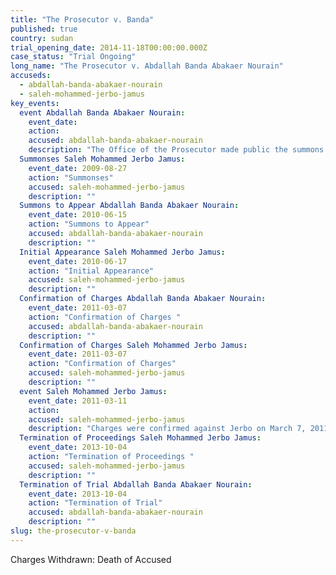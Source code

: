 ```yaml
---
title: "The Prosecutor v. Banda"
published: true
country: sudan
trial_opening_date: 2014-11-18T00:00:00.000Z
case_status: "Trial Ongoing"
long_name: "The Prosecutor v. Abdallah Banda Abakaer Nourain"
accuseds:
  - abdallah-banda-abakaer-nourain
  - saleh-mohammed-jerbo-jamus
key_events:
  event Abdallah Banda Abakaer Nourain:
    event_date:
    action:
    accused: abdallah-banda-abakaer-nourain
    description: "The Office of the Prosecutor made public the summons to appear for Banda on June 15, 2010. The charges against him were confirmed on March 7, 2011. The trial was vacated on October 4, 2013 after evidence was presented of his death."
  Summonses Saleh Mohammed Jerbo Jamus:
    event_date: 2009-08-27
    action: "Summonses"
    accused: saleh-mohammed-jerbo-jamus
    description: ""
  Summons to Appear Abdallah Banda Abakaer Nourain:
    event_date: 2010-06-15
    action: "Summons to Appear"
    accused: abdallah-banda-abakaer-nourain
    description: ""
  Initial Appearance Saleh Mohammed Jerbo Jamus:
    event_date: 2010-06-17
    action: "Initial Appearance"
    accused: saleh-mohammed-jerbo-jamus
    description: ""
  Confirmation of Charges Abdallah Banda Abakaer Nourain:
    event_date: 2011-03-07
    action: "Confirmation of Charges "
    accused: abdallah-banda-abakaer-nourain
    description: ""
  Confirmation of Charges Saleh Mohammed Jerbo Jamus:
    event_date: 2011-03-07
    action: "Confirmation of Charges"
    accused: saleh-mohammed-jerbo-jamus
    description: ""
  event Saleh Mohammed Jerbo Jamus:
    event_date: 2011-03-11
    action:
    accused: saleh-mohammed-jerbo-jamus
    description: "Charges were confirmed against Jerbo on March 7, 2011. Trial Chamber IV terminated proceedings against him on October 4, 2013 after receiving evidence of his death on April 19, 2013."
  Termination of Proceedings Saleh Mohammed Jerbo Jamus:
    event_date: 2013-10-04
    action: "Termination of Proceedings "
    accused: saleh-mohammed-jerbo-jamus
    description: ""
  Termination of Trial Abdallah Banda Abakaer Nourain:
    event_date: 2013-10-04
    action: "Termination of Trial"
    accused: abdallah-banda-abakaer-nourain
    description: ""
slug: the-prosecutor-v-banda
---
```


Charges Withdrawn: Death of Accused

